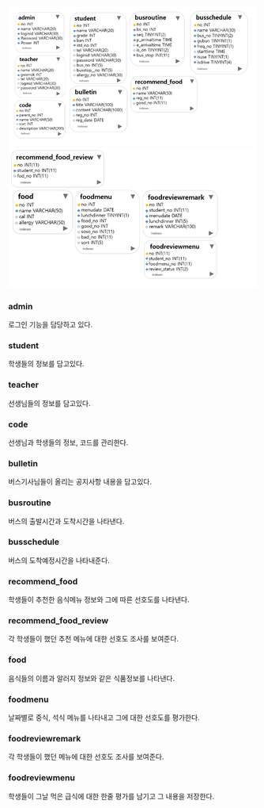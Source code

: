 <img src='워크벤치1.PNG' border=0>
<img src='워크벤치2.PNG' border=0>

### admin
로그인 기능을 담당하고 있다.
### student
학생들의 정보를 담고있다.
### teacher
선생님들의 정보를 담고있다.
### code
선생님과 학생들의 정보, 코드를 관리한다.
### bulletin
버스기사님들이 올리는 공지사항 내용을 담고있다.
### busroutine
버스의 출발시간과 도착시간을 나타낸다.
### busschedule
버스의 도착예정시간을 나타내준다.
### recommend_food
학생들이 추천한 음식메뉴 정보와 그에 따른 선호도를 나타낸다.
### recommend_food_review
각 학생들이 했던 추천 메뉴에 대한 선호도 조사를 보여준다.
### food
음식들의 이름과 알러지 정보와 같은 식품정보를 나타낸다.
### foodmenu
날짜별로 중식, 석식 메뉴를 나타내고 그에 대한 선호도를 평가한다.
### foodreviewremark
각 학생들이 했던 메뉴에 대한 선호도 조사를 보여준다.
### foodreviewmenu
학생들이 그날 먹은 급식에 대한 한줄 평가를 남기고 그 내용을 저장한다.
